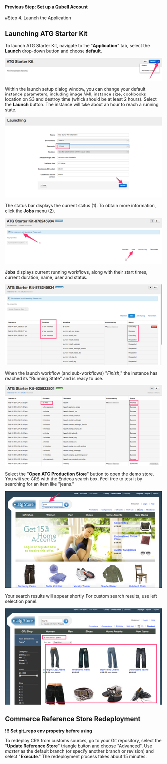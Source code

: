 #### Previous Step: [Set up a Qubell Account](step-3-qubell-setup-guide.md)

#Step 4. Launch the Application

## Launching ATG Starter Kit

To launch ATG Starter Kit, navigate to the "**Application**" tab, select the **Launch** drop-down button and choose **default**.

![Launch Starter Kit 1](images/launch-sk-1.png)

Within the launch setup dialog window, you can change your default instance parameters, including image AMI, instance size, cookbooks location on S3 and destroy time (which should be at least 2 hours). Select the **Launch** button. The instance will take about an hour to reach a running state.

![Starter Kit Advanced Launch](images/launch-advanced-launch.png)

The status bar displays the current status (1). To obtain more information, click the **Jobs** menu (2).

![Launching instance](images/launch-instance-screen-1.png)

**Jobs** displays current running workflows, along with their start times, current duration, name, user and status.

![Launching status](images/launch-instance-screen-2.png)

When the launch workflow (and sub-workflows) "*Finish*," the instance has reached its "Running State" and is ready to use.

![Instance running](images/launch-instance-running.png)

Select the "**Open ATG Production Store**" button to open the demo store. You will see CRS with the Endeca search box. Feel free to test it by searching for an item like "jeans."

![CRS search](images/launch-browse-crs-search.png)

Your search results will appear shortly. For custom search results, use left selection panel.

![Search results](images/launch-crs-search-results.png)

## Commerce Reference Store Redeployment

**!!! Set git_repo env propetry before using**

To redeploy CRS from customs sources, go to your Git repository, select the "**Update Reference Store**" triangle button and choose "Advanced". Use *master* as the default branch (or specify another branch or revision) and select "**Execute**." The redeployment process takes about 15 minutes.
